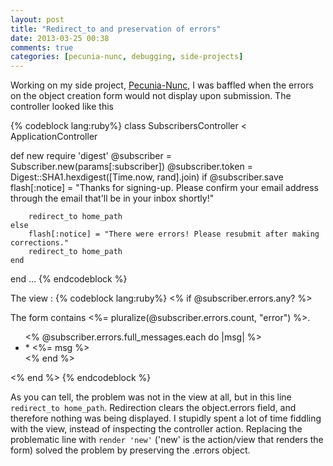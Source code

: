 ```yaml
---
layout: post
title: "Redirect_to and preservation of errors"
date: 2013-03-25 00:38
comments: true
categories: [pecunia-nunc, debugging, side-projects]
---
```


Working on my side project, [Pecunia-Nunc](https://github.com/tsax/pecunia-nunc/), I was baffled when the errors on the object creation form would not display upon submission. The controller looked like this

{% codeblock lang:ruby%}
class SubscribersController < ApplicationController

def new
	require 'digest'
	@subscriber = Subscriber.new(params[:subscriber])
	@subscriber.token = Digest::SHA1.hexdigest([Time.now, rand].join)
	if @subscriber.save
		flash[:notice] = "Thanks for signing-up. Please confirm your email address through the email that'll be in your inbox shortly!"

		redirect_to home_path
	else
		flash[:notice] = "There were errors! Please resubmit after making corrections."
		redirect_to home_path
	end	
end
...
{% endcodeblock %}

The view :
{% codeblock lang:ruby%}
  <% if @subscriber.errors.any? %>
  <div id="error_explanation">
    <div class="alert alert-error">
      The form contains <%= pluralize(@subscriber.errors.count, "error") %>.
    </div>
    <ul>
    <% @subscriber.errors.full_messages.each do |msg| %>
      <li>* <%= msg %></li>
    <% end %>
    </ul>
  </div>
<% end %>
{% endcodeblock %}

As you can tell, the problem was not in the view at all, but in this line ```redirect_to home_path```. Redirection clears the object.errors field, and therefore nothing was being displayed. I stupidly spent a lot of time fiddling with the view, instead of inspecting the controller action. Replacing the problematic line with ```render 'new'``` ('new' is the action/view that renders the form) solved the problem by preserving the .errors object.

